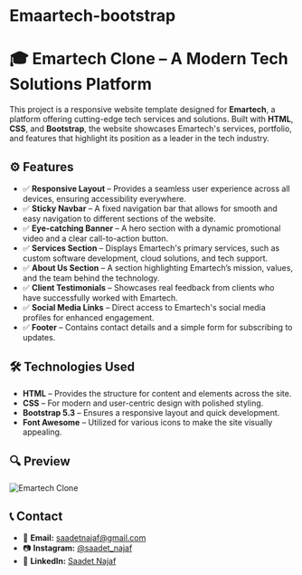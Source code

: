 # Emaartech-bootstrap
# 🎓 Emartech Clone – A Modern Tech Solutions Platform

This project is a responsive website template designed for **Emartech**, a platform offering cutting-edge tech services and solutions. Built with **HTML**, **CSS**, and **Bootstrap**, the website showcases Emartech's services, portfolio, and features that highlight its position as a leader in the tech industry.

## ⚙️ Features
- ✅ **Responsive Layout** – Provides a seamless user experience across all devices, ensuring accessibility everywhere.  
- ✅ **Sticky Navbar** – A fixed navigation bar that allows for smooth and easy navigation to different sections of the website.  
- ✅ **Eye-catching Banner** – A hero section with a dynamic promotional video and a clear call-to-action button.  
- ✅ **Services Section** – Displays Emartech's primary services, such as custom software development, cloud solutions, and tech support.  
- ✅ **About Us Section** – A section highlighting Emartech’s mission, values, and the team behind the technology.  
- ✅ **Client Testimonials** – Showcases real feedback from clients who have successfully worked with Emartech.  
- ✅ **Social Media Links** – Direct access to Emartech's social media profiles for enhanced engagement.  
- ✅ **Footer** – Contains contact details and a simple form for subscribing to updates.

## 🛠 Technologies Used
- **HTML** – Provides the structure for content and elements across the site.  
- **CSS** – For modern and user-centric design with polished styling.  
- **Bootstrap 5.3** – Ensures a responsive layout and quick development.  
- **Font Awesome** – Utilized for various icons to make the site visually appealing.

## 🔍 Preview

![Emartech Clone](emartech.gif)

## 📞 Contact

- 📩 **Email:** [saadetnajaf@gmail.com](mailto:saadetnajaf@gmail.com)  
- 📷 **Instagram:** [@saadet_najaf](https://www.instagram.com/saadet_najaf)  
- 💼 **LinkedIn:** [Saadet Najaf](https://www.linkedin.com/in/saadet-najaf/)



